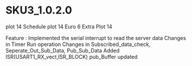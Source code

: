 # SKU3_1.0.2.0


plot 14
Schedule plot 14
Euro 6
Extra Plot 14


Feature :
Implemented the serial interrupt to read the server data
Changes in Timer Run operation
Changes in Subscribed_data_check, Seperate_Out_Sub_Data, Pub_Sub_Data
Added ISR(USART1_RX_vect,ISR_BLOCK)
pub_Buffer updated